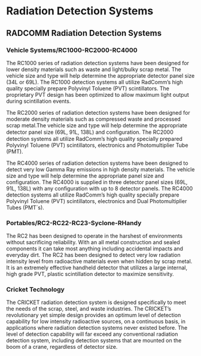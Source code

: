 # Radiation Detection Systems

<Carousel/>

## RADCOMM Radiation Detection Systems

### Vehicle Systems/RC1000-RC2000-RC4000

The RC1000 series of radiation detection systems have been designed for lower density materials such as waste and light/bulky scrap metal. The vehicle size and type will help determine the appropriate detector panel size (34L or 69L). The RC1000 detection systems all utilize RadComm’s high quality specially prepare Polyvinyl Toluene (PVT) scintillators.  The proprietary PVT design has been optimized to allow maximum light output during scintillation events.

The RC2000 series of radiation detection systems have been designed for moderate density materials such as compressed waste and processed scrap metal.The vehicle size and type will help determine the appropriate detector panel size (69L, 91L, 138L) and conﬁguration. The RC2000 detection systems all utilize RadComm’s high quality specially prepared Polyvinyl Toluene (PVT) scintillators, electronics and Photomultiplier Tube (PMT).

The RC4000 series of radiation detection systems have been designed to detect very low Gamma Ray emissions in high density materials. The vehicle size and type will help determine the appropriate panel size and configuration. The RC4000 is supplied in three detector panel sizes (69L, 91L, 138L) with any configuration with up to 8 detector panels. The RC4000 detection systems all utilize RadComm’s high quality specially prepare Polyvinyl Toluene (PVT) scintillators, electronics and Dual Photomultiplier Tubes (PMT´s).

### Portables/RC2-RC22-RC23-Syclone-RHandy

The RC2 has been designed to operate in the harshest of environments without sacrificing reliability. With an all metal construction and sealed components it can take most anything including accidental impacts and everyday dirt. The RC2 has been designed to detect very low radiation intensity level from radioactive materials even when hidden by scrap metal. It is an extremely effective handheld detector that utilizes a large internal, high grade PVT, plastic scintillation detector to maximize sensitivity.

### Cricket  Technology

The CRICKET radiation detection system is designed specifically to meet the needs of the scrap, steel, and waste industries. The CRICKET’s revolutionary yet simple design provides an optimum level of detection capability for low intensity radioactive sources, on a continuous basis, in applications where radiation detection systems never existed before. The level of detection capability will far exceed any conventional radiation detection system, including detection systems that are mounted on the boom of a crane, regardless of detector size.
